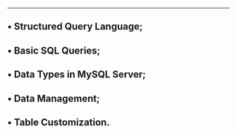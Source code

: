 ------------------------------------------------------------
• Structured Query Language;
-----------------------------------------------------------
• Basic SQL Queries;
--------------------------------------------------------
• Data Types in MySQL Server;
----------------------------------------------------
• Data Management;
------------------------------------------------------
• Table Customization.
---------------------------------------------------------
